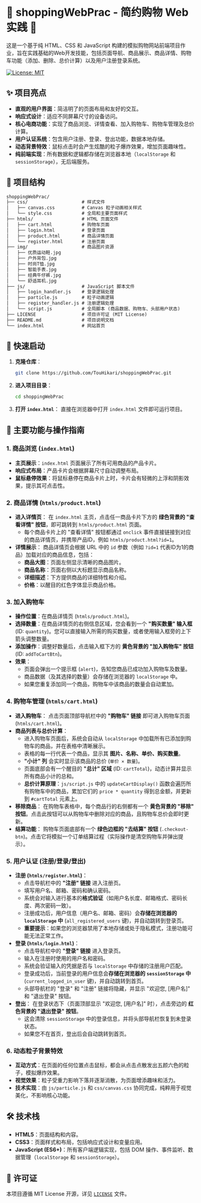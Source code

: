 # 🚀 shoppingWebPrac - 简约购物 Web 实践 🛒

这是一个基于纯 HTML、CSS 和 JavaScript 构建的模拟购物网站前端项目作业，旨在实践基础的Web开发技能，包括页面导航、商品展示、商品详情、购物车功能（添加、删除、总价计算）以及用户注册登录系统。

[![License: MIT](https://img.shields.io/badge/License-MIT-yellow.svg)](https://opensource.org/licenses/MIT)



## ✨ 项目亮点

*   **直观的用户界面**：简洁明了的页面布局和友好的交互。
*   **响应式设计**：适应不同屏幕尺寸的设备访问。
*   **核心电商功能**：实现了商品浏览、详情查看、加入购物车、购物车管理及总价计算。
*   **用户认证系统**：包含用户注册、登录、登出功能，数据本地存储。
*   **动态背景特效**：鼠标点击时会产生炫酷的粒子爆炸效果，增加页面趣味性。
*   **纯前端实现**：所有数据和逻辑都存储在浏览器本地（`localStorage` 和 `sessionStorage`），无后端服务。



## 📁 项目结构

```txt
shoppingWebPrac/
├── css/                    # 样式文件
│   ├── canvas.css          # Canvas 粒子动画相关样式
│   └── style.css           # 全局和主要页面样式
├── htmls/                  # HTML 页面文件
│   ├── cart.html           # 购物车页面
│   ├── login.html          # 登录页面
│   ├── product.html        # 商品详情页面
│   └── register.html       # 注册页面
├── img/                    # 商品图片资源
│   ├── 优质运动鞋.jpg
│   ├── 户外背包.jpg
│   ├── 时尚T恤.jpg
│   ├── 智能手表.jpg
│   ├── 经典牛仔裤.jpg
│   └── 舒适耳机.jpg
├── js/                     # JavaScript 脚本文件
│   ├── login_handler.js    # 登录逻辑处理
│   ├── particle.js         # 粒子动画逻辑
│   ├── register_handler.js # 注册逻辑处理
│   └── script.js           # 全局脚本 (商品数据、购物车、头部用户状态)
├── LICENSE                 # 项目许可证 (MIT License)
├── README.md               # 项目说明文档
└── index.html              # 网站首页
```



## 🚀 快速启动

1.  **克隆仓库**：
    ```bash
    git clone https://github.com/TouHikari/shoppingWebPrac.git
    ```
2.  **进入项目目录**：
    ```bash
    cd shoppingWebPrac
    ```
3.  **打开 `index.html`**：
    直接在浏览器中打开 `index.html` 文件即可运行项目。



## 🌟 主要功能与操作指南

### 1. **商品浏览 (`index.html`)**

*   **主页展示**：`index.html` 页面展示了所有可用商品的产品卡片。
*   **响应式布局**：产品卡片会根据屏幕尺寸自动调整布局。
*   **鼠标悬停效果**：将鼠标悬停在商品卡片上时，卡片会有轻微的上浮和阴影效果，提示其可点击性。

### 2. **商品详情 (`htmls/product.html`)**

*   **进入详情页**：
    在 `index.html` 主页，点击任一商品卡片下方的 **绿色背景的 "查看详情" 按钮**，即可跳转到 `htmls/product.html` 页面。
    *   每个商品卡片上的 "查看详情" 按钮都通过 `onclick` 事件直接链接到对应的商品详情页，并携带产品ID，例如 `htmls/product.html?id=1`。
*   **详情展示**：
    商品详情页会根据 URL 中的 `id` 参数（例如 `?id=1` 代表ID为1的商品）加载对应的商品信息，包括：
    *   **商品大图**：页面左侧显示清晰的商品图片。
    *   **商品名称**：页面右侧以大标题显示商品名称。
    *   **详细描述**：下方提供商品的详细特性和介绍。
    *   **价格**：以醒目的红色字体显示商品价格。

### 3. **加入购物车**

*   **操作位置**：在商品详情页 (`htmls/product.html`)。
*   **选择数量**：在商品详情页的右侧信息区域，您会看到一个 **"购买数量" 输入框** (ID: `quantity`)。您可以直接输入所需的购买数量，或者使用输入框旁的上下箭头调整数量。
*   **添加操作**：调整好数量后，点击输入框下方的 **黄色背景的 "加入购物车" 按钮** (ID: `addToCartBtn`)。
*   **效果**：
    *   页面会弹出一个提示框 (`alert`)，告知您商品已成功加入购物车及数量。
    *   商品数据（及其选择的数量）会存储在浏览器的 `localStorage` 中。
    *   如果您重复添加同一个商品，购物车中该商品的数量会自动累加。

### 4. **购物车管理 (`htmls/cart.html`)**

*   **进入购物车**：
    点击页面顶部导航栏中的 **"购物车" 链接** 即可进入购物车页面 (`htmls/cart.html`)。
*   **商品列表与总价计算**：
    *   进入购物车页面后，系统会自动从 `localStorage` 中加载所有已添加到购物车的商品，并在表格中清晰展示。
    *   表格的每一行代表一个商品，显示其 **图片、名称、单价、购买数量**。
    *   **"小计" 列** 会实时显示该商品的总价 (`单价 × 数量`)。
    *   页面底部会有一个醒目的 **"总计" 区域** (ID: `cartTotal`)，动态计算并显示所有商品小计的总和。
    *   **总价计算原理**：`js/script.js` 中的 `updateCartDisplay()` 函数会遍历所有购物车中的商品，累加它们的 `price * quantity` 得到总金额，并更新到 `#cartTotal` 元素上。
*   **移除商品**：
    在购物车表格中，每个商品行的右侧都有一个 **黄色背景的 "移除" 按钮**。点击此按钮可以从购物车中删除对应的商品，且购物车总价会即时更新。
*   **结算功能**：
    购物车页面底部有一个 **绿色边框的 "去结算" 按钮** (`.checkout-btn`)。点击它将模拟一个订单结算过程（实际操作是清空购物车并弹出提示）。

### 5. **用户认证 (注册/登录/登出)**

*   **注册 (`htmls/register.html`)**：
    *   点击导航栏中的 **"注册" 链接** 进入注册页。
    *   填写用户名、邮箱、密码和确认密码。
    *   系统会对输入进行基本的**格式验证**（如用户名长度、邮箱格式、密码长度、两次密码一致）。
    *   注册成功后，用户信息（用户名、邮箱、密码）会**存储在浏览器的 `localStorage` 中** (`all_registered_users` 键)，并自动跳转到登录页。
    *   **重要提示**：如果您的浏览器禁用了本地存储或处于隐私模式，注册功能可能无法正常工作。
*   **登录 (`htmls/login.html`)**：
    *   点击导航栏中的 **"登录" 链接** 进入登录页。
    *   输入在注册时使用的用户名和密码。
    *   系统会验证输入的凭据是否与 `localStorage` 中存储的注册用户匹配。
    *   登录成功后，当前登录的用户信息会**存储在浏览器的 `sessionStorage` 中** (`current_logged_in_user` 键)，并自动跳转到首页。
    *   头部导航栏的 "登录" 和 "注册" 链接将隐藏，并显示 "欢迎您, [用户名]" 和 "退出登录" 按钮。
*   **登出**：
    在登录状态下（页面顶部显示 "欢迎您, [用户名]" 时），点击旁边的 **红色背景的 "退出登录" 按钮**。
    *   这会清除 `sessionStorage` 中的登录信息，并将头部导航栏恢复到未登录状态。
    *   如果您不在首页，登出后会自动跳转到首页。

### 6. **动态粒子背景特效**

*   **互动方式**：在页面的任何位置点击鼠标，都会从点击点散发出五颜六色的粒子，模拟爆炸效果。
*   **视觉效果**：粒子受重力影响下落并逐渐消散，为页面增添趣味和活力。
*   **技术实现**：由 `js/particle.js` 和 `css/canvas.css` 协同完成，纯粹用于视觉美化，不影响核心功能。



## 🛠️ 技术栈

*   **HTML5**：页面结构和内容。
*   **CSS3**：页面样式和布局，包括响应式设计和变量应用。
*   **JavaScript (ES6+)**：所有客户端逻辑实现，包括 DOM 操作、事件监听、数据管理（`localStorage` 和 `sessionStorage`）。



## 📜 许可证

本项目遵循 MIT License 开源，详见 [`LICENSE`](LICENSE) 文件。
